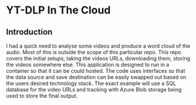 # YT-DLP In The Cloud

## Introduction
I had a quick need to analyse some videos and produce a word cloud of the audio. Most of this is outside the scope of this particular repo. This repo covers the initial setups, taking the videos URLs, downloading them, storing the videos somewhere else. This application is designed to run in a container so that it can be could hosted. The code uses interfaces so that the data source and save destination can be easily swapped out based on the users desired technology stack. The exact example will use a SQL database for the video URLs and tracking with Azure Blob storage being used to store the final output.
